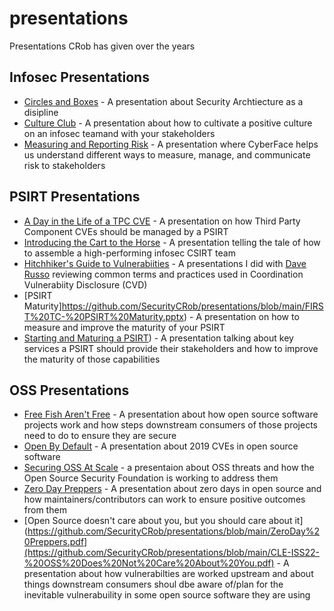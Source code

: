 # presentations
Presentations CRob has given over the years


## Infosec Presentations
- [Circles and Boxes](https://github.com/SecurityCRob/presentations/blob/main/Circles%20%26%20Boxes.odp) - A presentation about Security Archtiecture as a disipline
- [Culture Club](https://github.com/SecurityCRob/presentations/blob/main/Culture%20Club.pptx) - A presentation about how to cultivate a positive culture on an infosec teamand with your stakeholders
- [Measuring and Reporting Risk](https://github.com/SecurityCRob/presentations/blob/main/Measuring%20and%20Reporting%20Risk2.pptx) - A presentation where CyberFace helps us understand different ways to measure, manage, and communicate risk to stakeholders
## PSIRT Presentations
- [A Day in the Life of a TPC CVE](https://github.com/SecurityCRob/presentations/blob/main/Day%20in%20the%20Life%20of%20a%20TPC%20Vuln2.pdf) - A presentation on how Third Party Component CVEs should be managed by a PSIRT
- [Introducing the Cart to the Horse](https://github.com/SecurityCRob/presentations/blob/main/Introducing%20the%20Cart%20to%20the%20Horse-2-0.pptx) - A presentation telling the tale of how to assemble a high-performing infosec CSIRT team
- [Hitchhiker's Guide to Vulnerabiities](https://github.com/SecurityCRob/presentations/blob/main/Copy%20of%20Hitchhiker's%20Guide%20to%20SecVulns.pptx) - A presentations I did with [Dave Russo](https://github.com/rh-drusso) reviewing common terms and practices used in Coordination Vulnerabiity Disclosure (CVD)
- [PSIRT Maturity]https://github.com/SecurityCRob/presentations/blob/main/FIRST%20TC-%20PSIRT%20Maturity.pptx) - A presentation on how to measure and improve the maturity of your PSIRT
- [Starting and Maturing a PSIRT](https://github.com/SecurityCRob/presentations/blob/main/StartingaPSIRT-Mar17FIRSTTC%20(1).pptx)) - A presentation talking about key services a PSIRT should provide their stakeholders and how to improve the maturity of those capabilities
## OSS Presentations
- [Free Fish Aren't Free](https://github.com/SecurityCRob/presentations/blob/main/Free%20Fish%20Aren't%20Free.pdf) - A presentation about how open source software projects work and how steps downstream consumers of those projects need to do to ensure they are secure
- [Open By Default](https://github.com/SecurityCRob/presentations/blob/main/FIRST%20TC%20-%20Open%20By%20Default.pptx) - A presentation about 2019 CVEs in open source software
- [Securing OSS At Scale](https://github.com/SecurityCRob/presentations/blob/main/OSSNA-Securing%20at%20scale.pptx) - a presentaion about OSS threats and how the Open Source Security Foundation is working to address them
- [Zero Day Preppers](https://github.com/SecurityCRob/presentations/blob/main/ZeroDay%20Preppers.pdf) - A presentation about zero days in open source and how maintainers/contributors can work to ensure positive outcomes from them
- [Open Source doesn't care about you, but you should care about it](https://github.com/SecurityCRob/presentations/blob/main/ZeroDay%20Preppers.pdf](https://github.com/SecurityCRob/presentations/blob/main/CLE-ISS22-%20OSS%20Does%20Not%20Care%20About%20You.pdf) - A presentation about how vulnerabilties are worked upstream and about things downstream consumers shoul dbe aware of/plan for the inevitable vulnerabuility in some open source software they are using
